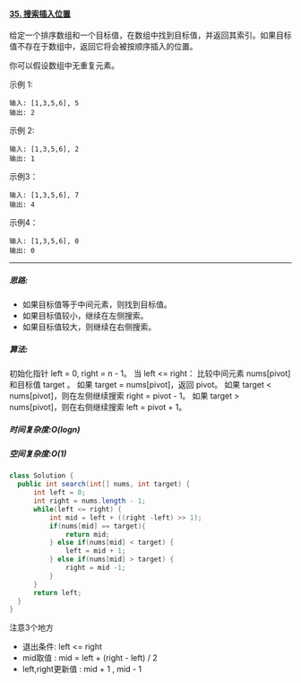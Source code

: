 #### [35. 搜索插入位置](https://leetcode-cn.com/problems/search-insert-position/)

给定一个排序数组和一个目标值，在数组中找到目标值，并返回其索引。如果目标值不存在于数组中，返回它将会被按顺序插入的位置。

你可以假设数组中无重复元素。

示例 1:

```
输入: [1,3,5,6], 5
输出: 2
```

示例 2:

```
输入: [1,3,5,6], 2
输出: 1
```


示例3：

```
输入: [1,3,5,6], 7
输出: 4
```

示例4：

```
输入: [1,3,5,6], 0
输出: 0
```

---

##### 思路:

- 如果目标值等于中间元素，则找到目标值。
- 如果目标值较小，继续在左侧搜索。
- 如果目标值较大，则继续在右侧搜索。

##### 算法:

初始化指针 left = 0, right = n - 1。
当 left <= right：
比较中间元素 nums[pivot] 和目标值 target 。
如果 target = nums[pivot]，返回 pivot。
如果 target < nums[pivot]，则在左侧继续搜索 right = pivot - 1。
如果 target > nums[pivot]，则在右侧继续搜索 left = pivot + 1。

##### 时间复杂度:O(logn)

##### 空间复杂度:O(1)

```Java
class Solution {
  public int search(int[] nums, int target) {
      int left = 0;
      int right = nums.length - 1;
      while(left <= right) {
          int mid = left + ((right -left) >> 1);
          if(nums[mid] == target){
              return mid;
          } else if(nums[mid] < target) {
              left = mid + 1;
          } else if(nums[mid] > target) {
              right = mid -1;
          }
      }
      return left;
  }
}
```

注意3个地方

- 退出条件: left <= right 
- mid取值 : mid = left + (right - left)  / 2
- left,right更新值 : mid + 1 , mid  -  1 
